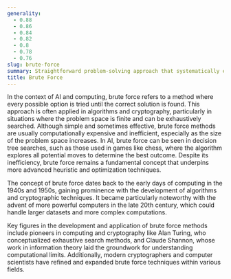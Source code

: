 ```yaml
---
generality:
  - 0.88
  - 0.86
  - 0.84
  - 0.82
  - 0.8
  - 0.78
  - 0.76
slug: brute-force
summary: Straightforward problem-solving approach that systematically enumerates all possible candidates to find a solution.
title: Brute Force
---
```


In the context of AI and computing, brute force refers to a method where every possible option is tried until the correct solution is found. This approach is often applied in algorithms and cryptography, particularly in situations where the problem space is finite and can be exhaustively searched. Although simple and sometimes effective, brute force methods are usually computationally expensive and inefficient, especially as the size of the problem space increases. In AI, brute force can be seen in decision tree searches, such as those used in games like chess, where the algorithm explores all potential moves to determine the best outcome. Despite its inefficiency, brute force remains a fundamental concept that underpins more advanced heuristic and optimization techniques.

The concept of brute force dates back to the early days of computing in the 1940s and 1950s, gaining prominence with the development of algorithms and cryptographic techniques. It became particularly noteworthy with the advent of more powerful computers in the late 20th century, which could handle larger datasets and more complex computations.

Key figures in the development and application of brute force methods include pioneers in computing and cryptography like Alan Turing, who conceptualized exhaustive search methods, and Claude Shannon, whose work in information theory laid the groundwork for understanding computational limits. Additionally, modern cryptographers and computer scientists have refined and expanded brute force techniques within various fields.
